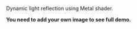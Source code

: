 Dynamic light reflection using Metal shader.

**You need to add your own image to see full demo.**


